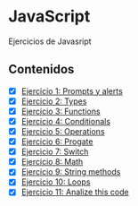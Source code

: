 # JavaScript
Ejercicios de Javasript

## Contenidos 
- [x] [Ejercicio 1: Prompts y alerts](Ejercicio01)
- [x] [Ejercicio 2: Types](Ejercicio02)
- [x] [Ejercicio 3: Functions](Ejercicio03)
- [x] [Ejercicio 4: Conditionals](Ejercicio04)
- [x] [Ejercicio 5: Operations](Ejercicio05)
- [x] [Ejercicio 6: Progate](Ejercicio06.png)
- [x] [Ejercicio 7: Switch](Ejercicio07)
- [x] [Ejercicio 8: Math](Ejercicio08)
- [x] [Ejercicio 9: String methods](Ejercicio09)
- [x] [Ejercicio 10: Loops](Ejercicio10)
- [x] [Ejercicio 11: Analize this code](Ejercicio11)